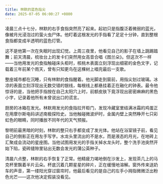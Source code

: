 ```yaml
---
title: 林默的蓝色指尖
date: 2025-07-05 06:00:27 +0800
---
```


凌晨三点十七分，林默的右手食指突然亮了起来。起初只是指腹泛着微弱的蓝光，像被月光浸泡过的萤火虫尸体。他盯着这根发光的手指看了足足十分钟，直到整根食指都变成半透明的蓝色灯管。

这不是他第一次在失眠时出现幻觉。上周三夜里，他看见自己的影子在墙上跳踢踏舞；前天清晨，梳妆台上的发卡们突然用女高音合唱《图兰朵》。但这次不一样——当他用发光的食指触碰床头柜时，核桃木表面立刻浮现出细密的金色文字，记载着三年前某个雨天，曾有只知更鸟在这棵树上唱完最后一支歌。

整座城市都在沉睡，只有林默的食指醒着。他光脚走到窗前，用指尖划过玻璃。冰凉的表面立刻浮现出无数交错的银线，每根线上都悬挂着正在融化的钟表。最令他惊讶的是，当他把手指按在自己太阳穴上时，前额皮肤下竟浮现出密密麻麻的黑色小字，记录着他所有未曾说出口的谎言。

厨房的冰箱在发光。林默用发光的食指拉开柜门，发现冷藏室里结满冰霜的鸡蛋正在用摩尔斯电码讲述南极探险史。当他触碰微波炉时，金属内壁上突然睁开七只彩虹色的眼睛，同时播放不同年代的天气预报。

黎明前最黑暗的时刻，林默的整只右手都变成了发光体。他站在浴室镜子前，看见自己的倒影正在用左手写字。水龙头里流出的不是水，而是液态的月光，在地砖上汇聚成会流动的星座图。当他试图用发光的手指关掉水龙头时，整个洗手池突然开始下陷，瓷砖缝隙里钻出无数会发光的蒲公英种子。

清晨六点整，林默的右手恢复了正常。他精疲力竭地倒在沙发上，发现茶几上的马克杯里飘着半片云朵。杯底沉着几颗星星的碎片，正在缓慢地溶解。窗外传来送奶车的声音，第一缕阳光穿过窗帘时，他最后看见的是自己的左手小拇指微微泛出粉色光芒——这次他决定假装没看见。
